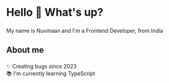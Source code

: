<h1 align="left">Hello 👋 What's up?</h1>

###

<p align="left">My name is Nuvmaan and I'm a Frontend Developer, from India</p>

###

<h2 align="left">About me</h2>

###

<p align="left">✨ Creating bugs since 2023<br>📚 I'm currently learning TypeScript</p>

###
